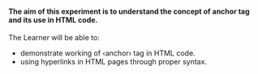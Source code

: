 #### The aim of this experiment is to understand the concept of anchor tag and its use in HTML code.

The Learner will be able to:

- demonstrate working of ‹anchor› tag in HTML code.
- using hyperlinks in HTML pages through proper syntax.